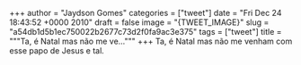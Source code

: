 
+++
author = "Jaydson Gomes"
categories = ["tweet"]
date = "Fri Dec 24 18:43:52 +0000 2010"
draft = false
image = "{TWEET_IMAGE}"
slug = "a54db1d5b1ec750022b2677c73d2f0fa9ac3e375"
tags = ["tweet"]
title = """Ta, é Natal mas não me ve..."""
+++
Ta, é Natal mas não me venham com esse papo de Jesus e tal.
